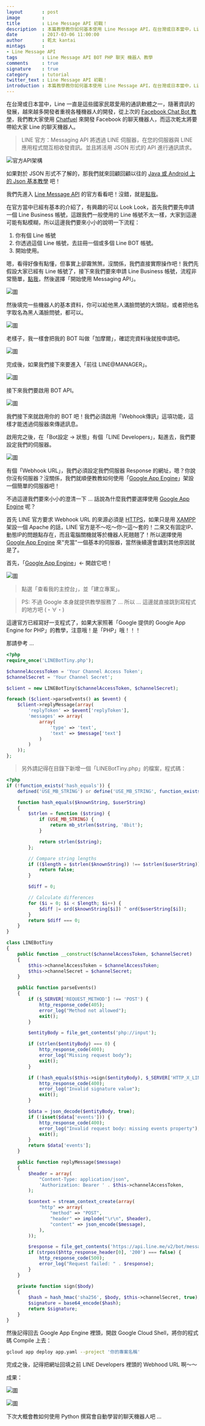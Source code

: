 ```yaml
---
layout       : post
image        : 
title        : Line Message API 初戰！
description  : 本篇教學教你如何基本使用 Line Message API，在台灣或日本當中，Line 一直是這些國家民眾愛用的通訊軟體之一，隨著資訊的發展，越來越多開發者重視各種機器人的開發 ...
date         : 2017-03-06 11:00:00
author       : 乾太 kantai
mintags      :
- Line Message API
tags         : Line Message API BOT PHP 聊天 機器人 教學
comments     : true
signature    : true
category     : tutorial
twitter_text : Line Message API 初戰！
introduction : 本篇教學教你如何基本使用 Line Message API，在台灣或日本當中，Line 一直是這些國家民眾愛用的通訊軟體之一，隨著資訊的發展，越來越多開發者重視各種機器人的開發 ...
---
```


在台灣或日本當中，Line 一直是這些國家民眾愛用的通訊軟體之一，隨著資訊的發展，越來越多開發者重視各種機器人的開發，從上次的 [Facebook Chat Bot 教學](https://kantai235.github.io/2017/02/25/FacebookChatBot/)，我們教大家使用 [Chatfuel](https://chatfuel.com/) 來開發 Facebook 的聊天機器人，而這次乾太將要帶給大家 Line 的聊天機器人。

> LINE 官方：Messaging API 將透過 LINE 伺服器，在您的伺服器與 LINE 應用程式間互相收發資訊。並且將活用 JSON 形式的 API 進行通訊請求。

![官方API架構](https://scdn.line-apps.com/n/_5/partner-center/img/lp/msgapi-figure1.png)



如果對於 JSON 形式不了解的，那我們就來回顧回顧以往的 [Java 或 Android 上的 Json 基本教學](https://kantai235.github.io/2017/01/09/BasicUsingJsonOnJavaOrAndroid/) 吧！

我們先進入 [Line Message API](https://business.line.me/zh-hant/services/bot) 的官方看看吧！沒錯，就是[點我](https://business.line.me/zh-hant/services/bot)。

在官方當中已經有基本的介紹了，有興趣的可以 Look Look，首先我們要先申請一個 Line Business 帳號，這跟我們一般使用的 Line 帳號不太一樣，大家到這邊可能有點模糊，所以這邊我們要來小小的說明一下流程：

1. 你有個 Line 帳號
2. 你透過這個 Line 帳號，去註冊一個或多個 Line BOT 帳號。
3. 開始使用。

嗯，看得好像有點懂，但事實上卻霧煞煞，沒關係，我們直接實際操作吧！我們先假設大家已經有 Line 帳號了，接下來我們要來申請 Line Business 帳號，流程非常簡單，[點我](https://business.line.me/zh-hant/companies/1345353/services/bot)，然後選擇「開始使用 Messaging API」。

![圖](https://i.imgur.com/jdWTgYF.png)



然後填完一些機器人的基本資料，你可以給他黑人滿臉問號的大頭貼，或者把他名字取名為黑人滿臉問號，都可以。

![圖](https://i.imgur.com/z4sfSJz.png)



老樣子，我一樣會把我的 BOT 叫做「加摩爾」，確認完資料後就按申請吧。

![圖](https://i.imgur.com/xTU6siX.png)



完成後，如果我們接下來要進入「前往 LINE@MANAGER」。

![圖](https://i.imgur.com/RDAhZ7h.png)



接下來我們要啟用 BOT API。

![圖](https://i.imgur.com/6ciFVZd.png)



我們接下來就啟用你的 BOT 吧！我們必須啟用「Webhook傳訊」這項功能，這樣才能透過伺服器來傳遞訊息。

啟用完之後，在「Bot設定 -> 狀態」有個「LINE Developers」，點進去，我們要設定我們的伺服器。

![圖](https://i.imgur.com/oEekIdU.png)



有個「Webhook URL」，我們必須設定我們伺服器 Response 的網址，嗯？你說你沒有伺服器？沒關係，我們就順便教教如何使用「[Google App Engine](https://cloud.google.com/appengine/)」架設一個簡單的伺服器吧！

不過這邊我們要來小小的澄清一下 ... 話說為什麼我們要選擇使用 [Google App Engine](https://cloud.google.com/appengine/) 呢？

首先 LINE 官方要求 Webhook URL 的來源必須是 [HTTPS](https://zh.wikipedia.org/wiki/超文本传输安全协议)，如果只是用 [XAMPP](https://www.apachefriends.org/zh_tw/index.html) 架設一個 Apache 的話，LINE 官方是不～吃～你～這～套的！二來又有固定IP、動態IP的問題點存在，而且電腦關機就等於機器人死翹翹了！所以選擇使用 [Google App Engine](https://cloud.google.com/appengine/) 來"充當"一個基本的伺服器，當然後續還會講到其他原因就是了。

首先，「[Google App Engine](https://cloud.google.com/appengine/)」<- 開啟它吧！

![圖](https://i.imgur.com/sftGPjr.png)



> 點選「查看我的主控台」，並「建立專案」。

> PS: 不過 Google 本身就提供教學服務了 ... 所以 ... 這邊就直接跳到寫程式的地方吧͏ (・∀・)

這邊官方已經寫好一支程式了，如果大家照著「Google 提供的 Google App Engine for PHP」的教學，注意哦！是「PHP」哦！！！

那請參考 ...

```php
<?php
require_once('LINEBotTiny.php');

$channelAccessToken = 'Your Channel Access Token';
$channelSecret = 'Your Channel Secret';

$client = new LINEBotTiny($channelAccessToken, $channelSecret);

foreach ($client->parseEvents() as $event) {
    $client->replyMessage(array(
        'replyToken' => $event['replyToken'],
        'messages' => array(
            array(
                'type' => 'text',
                'text' => $message['text']
            )
        )
    ));
};
```

> 另外請記得在目錄下新增一個「LINEBotTiny.php」的檔案，程式碼：

```php
<?php
if (!function_exists('hash_equals')) {
    defined('USE_MB_STRING') or define('USE_MB_STRING', function_exists('mb_strlen'));

    function hash_equals($knownString, $userString)
    {
        $strlen = function ($string) {
            if (USE_MB_STRING) {
                return mb_strlen($string, '8bit');
            }

            return strlen($string);
        };

        // Compare string lengths
        if (($length = $strlen($knownString)) !== $strlen($userString)) {
            return false;
        }

        $diff = 0;

        // Calculate differences
        for ($i = 0; $i < $length; $i++) {
            $diff |= ord($knownString[$i]) ^ ord($userString[$i]);
        }
        return $diff === 0;
    }
}

class LINEBotTiny
{
    public function __construct($channelAccessToken, $channelSecret)
    {
        $this->channelAccessToken = $channelAccessToken;
        $this->channelSecret = $channelSecret;
    }

    public function parseEvents()
    {
        if ($_SERVER['REQUEST_METHOD'] !== 'POST') {
            http_response_code(405);
            error_log("Method not allowed");
            exit();
        }

        $entityBody = file_get_contents('php://input');

        if (strlen($entityBody) === 0) {
            http_response_code(400);
            error_log("Missing request body");
            exit();
        }

        if (!hash_equals($this->sign($entityBody), $_SERVER['HTTP_X_LINE_SIGNATURE'])) {
            http_response_code(400);
            error_log("Invalid signature value");
            exit();
        }

        $data = json_decode($entityBody, true);
        if (!isset($data['events'])) {
            http_response_code(400);
            error_log("Invalid request body: missing events property");
            exit();
        }
        return $data['events'];
    }

    public function replyMessage($message)
    {
        $header = array(
            "Content-Type: application/json",
            'Authorization: Bearer ' . $this->channelAccessToken,
        );

        $context = stream_context_create(array(
            "http" => array(
                "method" => "POST",
                "header" => implode("\r\n", $header),
                "content" => json_encode($message),
            ),
        ));

        $response = file_get_contents('https://api.line.me/v2/bot/message/reply', false, $context);
        if (strpos($http_response_header[0], '200') === false) {
            http_response_code(500);
            error_log("Request failed: " . $response);
        }
    }

    private function sign($body)
    {
        $hash = hash_hmac('sha256', $body, $this->channelSecret, true);
        $signature = base64_encode($hash);
        return $signature;
    }
}
```

然後記得回去 Google App Engine 裡頭，開啟 Google Cloud Shell，將你的程式碼 Compile 上去：

```sh
gcloud app deploy app.yaml --project '你的專案名稱'
```

完成之後，記得把網址回填之前 LINE Developers 裡頭的 Webhood URL 啊～～

成果：

![圖](https://i.imgur.com/1oDqmC8.png)

![圖](https://i.imgur.com/59H17V8.png)



下次大概會教如何使用 Python 撰寫會自動學習的聊天機器人吧 ...
